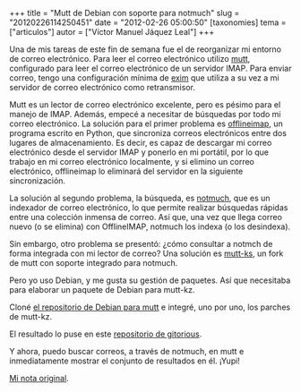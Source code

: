 +++
title = "Mutt de Debian con soporte para notmuch"
slug = "20120226114250451"
date = "2012-02-26 05:00:50"
[taxonomies]
tema = ["articulos"]
autor = ["Víctor Manuel Jáquez Leal"]
+++

Una de mis tareas de este fin de semana fue el de reorganizar mi entorno
de correo electrónico. Para leer el correo electrónico utilizo
[mutt](http://www.mutt.org/), configurado para leer el correo
electrónico de un servidor IMAP. Para enviar correo, tengo una
configuración mínima de [exim](http://www.exim.org/) que utiliza a su
vez a mi servidor de correo electrónico como retransmisor.

Mutt es un lector de correo electrónico excelente, pero es pésimo para
el manejo de IMAP. Además, empecé a necesitar de búsquedas por todo mi
correo electrónico. La solución para el primer problema es
[offlineimap](http://offlineimap.org/), un programa escrito en Python,
que sincroniza correos electrónicos entre dos lugares de almacenamiento.
Es decir, es capaz de descargar mi correo electrónico desde el servidor
IMAP y ponerlo en mi portátil, por lo que trabajo en mi correo
electrónico localmente, y si elimino un correo electrónico, offlineimap
lo eliminará del servidor en la siguiente sincronización.

La solución al segundo problema, la búsqueda, es
[notmuch](http://notmuchmail.org/), que es un indexador de correo
electrónico, lo que permite realizar búsquedas rápidas entre una
colección inmensa de correo. Así que, una vez que llega correo nuevo (o
se elimina) con OfflineIMAP, notmuch los indexa (o los desindexa).

Sin embargo, otro problema se presentó: ¿cómo consultar a notmch de
forma integrada con mi lector de correo? Una solución es
[mutt-ks](https://github.com/karelzak/mutt-kz), un fork de mutt con
soporte integrado para notmuch.

Pero yo uso Debian, y me gusta su gestión de paquetes. Así que
necesitaba para elaborar un paquete de Debian para mutt-kz.

Cloné [el repositorio de Debian para
mutt](http://anonscm.debian.org/gitweb/?p=pkg-mutt/mutt.git;a=summary) e
integré, uno por uno, los parches de mutt-kz.

El resultado lo puse en este [repositorio de
gitorious](https://gitorious.org/vjaquez-misc/mutt).

Y ahora, puedo buscar correos, a través de notmuch, en mutt e
inmediatamente mostrar el conjunto de resultados en él. ¡Yupi!

[Mi nota
original](blogs.igalia.com/vjaquez/2012/02/26/debians-mutt-with-notmuch-support/%20).

